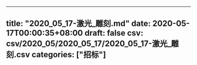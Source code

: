 
---
title: "2020_05_17-激光_雕刻.md"
date: 2020-05-17T00:00:35+08:00
draft: false
csv: csv/2020_05/2020_05_17/2020_05_17-激光_雕刻.csv
categories: ["招标"]
---
